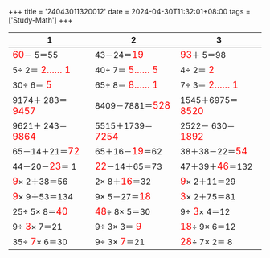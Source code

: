 +++ 
title = '24043011320012' 
date = 2024-04-30T11:32:01+08:00 
tags = ['Study-Math'] 
+++ 

1 | 2 | 3 
-- | -- | -- 
<font color=red size=4>60</font>－ 5＝55 | 43－24＝<font color=red size=4>19</font> | <font color=red size=4>93</font>＋ 5＝98 
 5÷ 2＝<font color=red size=4> 2…… 1</font> | 40÷ 7＝<font color=red size=4> 5…… 5</font> |  4÷ 2＝<font color=red size=4> 2</font> 
30÷ 6＝<font color=red size=4> 5</font> | 65÷ 8＝<font color=red size=4> 8…… 1</font> |  7÷ 3＝<font color=red size=4> 2…… 1</font> 
9174＋ 283＝<font color=red size=4>9457</font> | 8409－7881＝<font color=red size=4>528</font> | 1545＋6975＝<font color=red size=4>8520</font> 
9621＋ 243＝<font color=red size=4>9864</font> | 5515＋1739＝<font color=red size=4>7254</font> | 2522－ 630＝<font color=red size=4>1892</font> 
65－14＋21＝<font color=red size=4>72</font> | 65＋16－<font color=red size=4>19</font>＝62 | 38＋38－22＝<font color=red size=4>54</font> 
44－20－<font color=red size=4>23</font>＝ 1 | <font color=red size=4>22</font>－14＋65＝73 | 47＋39＋<font color=red size=4>46</font>＝132 
<font color=red size=4> 9</font>× 2＋38＝56 |  2× 8＋<font color=red size=4>16</font>＝32 | <font color=red size=4> 9</font>× 2＋11＝29 
<font color=red size=4> 9</font>× 9＋53＝134 |  9× 5－27＝<font color=red size=4>18</font> | <font color=red size=4> 3</font>× 2＋75＝81 
25÷ 5× 8＝<font color=red size=4>40</font> | <font color=red size=4>48</font>÷ 8× 5＝30 |  9÷<font color=red size=4> 3</font>× 4＝12 
 9÷<font color=red size=4> 3</font>× 7＝21 |  9÷ 3× 3＝<font color=red size=4> 9</font> | <font color=red size=4>18</font>÷ 9× 6＝12 
35÷<font color=red size=4> 7</font>× 6＝30 |  9÷ 3×<font color=red size=4> 7</font>＝21 | <font color=red size=4>28</font>÷ 7× 2＝ 8 

